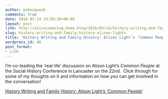 ```yaml
---
author: pokesqueak
comments: true
date: 2016-03-14 19:50:28+00:00
layout: post
link: http://aliceismoving.home.blog/2016/03/14/history-writing-and-family-history-alison-lights/
slug: history-writing-and-family-history-alison-lights
title: 'History Writing and Family History: Alison Light’s ‘Common People’'
wordpress_id: 48
post_format:
- Link
---
```


I’m co-leading the ‘real life’ discussion on Alison Light’s _Common People_ at the Social History Conference in Lancaster on the 22nd.  Click through for some of my thoughts on it and information on how you can get involved in the conversation!  


  
[History Writing and Family History: Alison Light’s ‘Common People’](https://storyingthepast.wordpress.com/2016/03/14/history-writing-and-family-history-alison-lights-common-people/)

